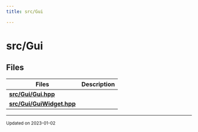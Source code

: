 ```yaml
---
title: src/Gui

---
```


# src/Gui





## Files

| Files           | Description    |
| -------------- | -------------- |
| **[src/Gui/Gui.hpp](/files/Gui_8hpp.md#file-gui.hpp)** |  |
| **[src/Gui/GuiWidget.hpp](/files/GuiWidget_8hpp.md#file-guiwidget.hpp)** |  |






-------------------------------

<sub>Updated on 2023-01-02</sub>
